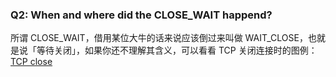 ### Q2: When and where did the CLOSE_WAIT happend?  
所谓 CLOSE_WAIT，借用某位大牛的话来说应该倒过来叫做 WAIT_CLOSE，也就是说「等待关闭」，如果你还不理解其含义，可以看看 TCP 关闭连接时的图例：  
[TCP close](https://huoding.com/wp-content/uploads/2013/12/tcp_close.png)
